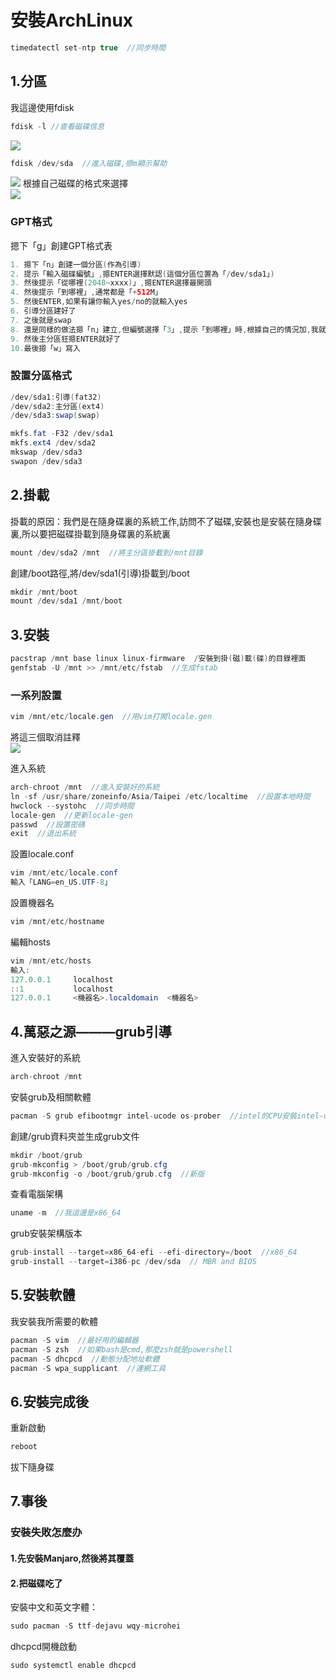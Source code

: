 # 安裝ArchLinux
```java
timedatectl set-ntp true  //同步時間
```
## 1.分區
我這邊使用fdisk
```java
fdisk -l //查看磁碟信息
```
![](https://github.com/XxiaozhaiX/images/blob/main/fdisk/main.jpg)
```java
fdisk /dev/sda  //進入磁碟,摁m顯示幫助
```
![](https://github.com/XxiaozhaiX/images/blob/main/fdisk/fdiskdev.png)
根據自己磁碟的格式來選擇  
![](https://github.com/XxiaozhaiX/images/blob/main/fdisk/n.png)
### GPT格式
摁下「g」創建GPT格式表
```java 
1. 摁下「n」創建一個分區(作為引導)
2. 提示「輸入磁碟編號」,摁ENTER選擇默認(這個分區位置為「/dev/sda1」)
3. 然後提示「從哪裡(2048~xxxx)」,摁ENTER選擇最開頭
4. 然後提示「到哪裡」,通常都是「+512M」
5. 然後ENTER,如果有讓你輸入yes/no的就輸入yes
6. 引導分區建好了
7. 之後就是swap
8. 還是同樣的做法摁「n」建立,但編號選擇「3」,提示「到哪裡」時,根據自己的情況加,我就輸入我的記憶體大小「+8G」
9. 然後主分區狂摁ENTER就好了
10.最後摁「w」寫入
```
### 設置分區格式
```java
/dev/sda1:引導(fat32)
/dev/sda2:主分區(ext4)
/dev/sda3:swap(swap)
```
```java
mkfs.fat -F32 /dev/sda1
mkfs.ext4 /dev/sda2
mkswap /dev/sda3
swapon /dev/sda3
```
## 2.掛載
掛載的原因：我們是在隨身碟裏的系統工作,訪問不了磁碟,安裝也是安裝在隨身碟裏,所以要把磁碟掛載到隨身碟裏的系統裏
```java
mount /dev/sda2 /mnt  //將主分區掛載到/mnt目錄
```
創建/boot路徑,將/dev/sda1(引導)掛載到/boot
```java
mkdir /mnt/boot
mount /dev/sda1 /mnt/boot
```
##  3.安裝
```java
pacstrap /mnt base linux linux-firmware  /安裝到掛(磁)載(碟)的目錄裡面
genfstab -U /mnt >> /mnt/etc/fstab  //生成fstab
```
### 一系列設置
```java
vim /mnt/etc/locale.gen  //用vim打開locale.gen
```
將這三個取消註釋    
![](https://github.com/XxiaozhaiX/images/blob/main/fdisk/locale.gen.png)  
  
進入系統    
```java
arch-chroot /mnt  //進入安裝好的系統
ln -sf /usr/share/zoneinfo/Asia/Taipei /etc/localtime  //設置本地時間
hwclock --systohc  //同步時間
locale-gen  //更新locale-gen
passwd  //設置密碼
exit  //退出系統
```
設置locale.conf   
```java
vim /mnt/etc/locale.conf
輸入「LANG=en_US.UTF-8」
```
設置機器名
```java
vim /mnt/etc/hostname
```
編輯hosts
```java
vim /mnt/etc/hosts
輸入:
127.0.0.1     localhost
::1           localhost
127.0.0.1     <機器名>.localdomain  <機器名>
```
## 4.萬惡之源———grub引導
進入安裝好的系統  
```java
arch-chroot /mnt
```
安裝grub及相關軟體 
```java
pacman -S grub efibootmgr intel-ucode os-prober  //intel的CPU安裝intel-ucode   amd的CPU安裝amd-ucode
```
創建/grub資料夾並生成grub文件 
```java
mkdir /boot/grub
grub-mkconfig > /boot/grub/grub.cfg
grub-mkconfig -o /boot/grub/grub.cfg  //新版
```
查看電腦架構  
```java
uname -m  //我這邊是x86_64
```
grub安裝架構版本
```java
grub-install --target=x86_64-efi --efi-directory=/boot  //x86_64
grub-install --target=i386-pc /dev/sda  // MBR and BIOS
```
## 5.安裝軟體
我安裝我所需要的軟體
```java
pacman -S vim  //最好用的編輯器
pacman -S zsh  //如果bash是cmd,那麼zsh就是powershell
pacman -S dhcpcd  //動態分配地址軟體
pacman -S wpa_supplicant  //連網工具
```
## 6.安裝完成後
重新啟動
```java
reboot
```
拔下隨身碟
## 7.事後
### 安裝失敗怎麼办
#### 1.先安裝Manjaro,然後將其覆蓋
#### 2.把磁碟吃了
安裝中文和英文字體：
```java
sudo pacman -S ttf-dejavu wqy-microhei
```
dhcpcd開機啟動
```java
sudo systemctl enable dhcpcd
```
